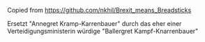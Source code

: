 Copied from https://github.com/nkhil/Brexit_means_Breadsticks

Ersetzt "Annegret Kramp-Karrenbauer" durch das eher einer Verteidigungsministerin würdige "Ballergret Kampf-Knarrenbauer"